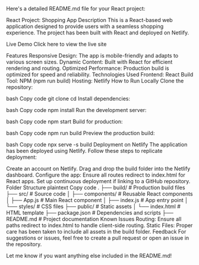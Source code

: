 
Here's a detailed README.md file for your React project:

React Project: Shopping App
Description
This is a React-based web application designed to provide users with a seamless shopping experience. The project has been built with React and deployed on Netlify.

Live Demo
Click here to view the live site

Features
Responsive Design: The app is mobile-friendly and adapts to various screen sizes.
Dynamic Content: Built with React for efficient rendering and routing.
Optimized Performance: Production build is optimized for speed and reliability.
Technologies Used
Frontend: React
Build Tool: NPM (npm run build)
Hosting: Netlify
How to Run Locally
Clone the repository:

bash
Copy code
git clone <repository-url>
cd <repository-folder>
Install dependencies:

bash
Copy code
npm install
Run the development server:

bash
Copy code
npm start
Build for production:

bash
Copy code
npm run build
Preview the production build:

bash
Copy code
npx serve -s build
Deployment on Netlify
The application has been deployed using Netlify. Follow these steps to replicate deployment:

Create an account on Netlify.
Drag and drop the build folder into the Netlify dashboard.
Configure the app:
Ensure all routes redirect to index.html for React apps.
Set up continuous deployment if linking to a GitHub repository.
Folder Structure
plaintext
Copy code
.
├── build/               # Production build files
├── src/                 # Source code
│   ├── components/      # Reusable React components
│   ├── App.js           # Main React component
│   ├── index.js         # App entry point
│   └── styles/          # CSS files
├── public/              # Static assets
│   └── index.html       # HTML template
├── package.json         # Dependencies and scripts
├── README.md            # Project documentation
Known Issues
Routing: Ensure all paths redirect to index.html to handle client-side routing.
Static Files: Proper care has been taken to include all assets in the build folder.
Feedback
For suggestions or issues, feel free to create a pull request or open an issue in the repository.

Let me know if you want anything else included in the README.md!










